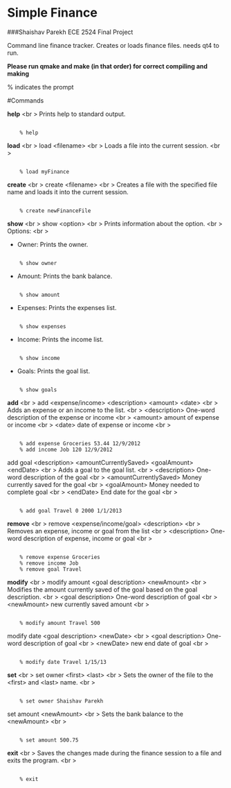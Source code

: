 Simple Finance
==============
###Shaishav Parekh ECE 2524 Final Project

Command line finance tracker. Creates or loads finance files.
needs qt4 to run.

**Please run qmake and make (in that order) for correct compiling and making**

% indicates the prompt

#Commands

**help**  <br \>
Prints help to standard output. 
<pre><code>
	% help
</code></pre>

**load**  <br \>
load \<filename>  <br \>
Loads a file into the current session.  <br \>
<pre><code>
	% load myFinance
</code></pre>

**create**  <br \>
create \<filename>  <br \>
Creates a file with the specified file name and loads it into the current session.
<pre><code>
	% create newFinanceFile
</code></pre>

**show**  <br \>
show \<option>  <br \>
Prints information about the option.  <br \>
Options: <br \>

- Owner: Prints the owner.
<pre><code>
	% show owner
</code></pre>
- Amount: Prints the bank balance. 
<pre><code>
	% show amount
</code></pre>
- Expenses: Prints the expenses list.
<pre><code>
	% show expenses
</code></pre>
- Income: Prints the income list.
<pre><code>
	% show income
</code></pre>
- Goals: Prints the goal list.
<pre><code>
	% show goals
</code></pre>

**add**  <br \>
add \<expense/income> \<description> \<amount> \<date>  <br \>
Adds an expense or an income to the list.  <br \>
\<description> One-word description of the expense or income  <br \>
\<amount> amount of expense or income  <br \>
\<date> date of expense or income  <br \>
<pre><code>
	% add expense Groceries 53.44 12/9/2012
	% add income Job 120 12/9/2012
</code></pre>

add goal \<description> \<amountCurrentlySaved> \<goalAmount> \<endDate>  <br \>
Adds a goal to the goal list.  <br \>
\<description> One-word description of the goal  <br \>
\<amountCurrentlySaved> Money currently saved for the goal  <br \>
\<goalAmount> Money needed to complete goal  <br \>
\<endDate> End date for the goal  <br \>
<pre><code>
	% add goal Travel 0 2000 1/1/2013
</code></pre>

**remove**  <br \>
remove \<expense/income/goal> \<description>  <br \>
Removes an expense, income or goal from the list  <br \>
\<description> One-word description of expense, income or goal  <br \>
<pre><code>
	% remove expense Groceries
	% remove income Job
	% remove goal Travel
</code></pre>

**modify**  <br \>
modify amount \<goal description> \<newAmount>  <br \>
Modifies the amount currently saved of the goal based on the goal description.  <br \>
\<goal description> One-word description of goal  <br \>
\<newAmount> new currently saved amount  <br \>
<pre><code>
	% modify amount Travel 500
</code></pre>

modify date \<goal description> \<newDate>  <br \>
\<goal description> One-word description of goal  <br \>
\<newDate> new end date of goal  <br \>
<pre><code>
	% modify date Travel 1/15/13
</code></pre>

**set**  <br \>
set owner \<first> \<last>  <br \>
Sets the owner of the file to the \<first> and \<last> name.  <br \>
<pre><code>
	% set owner Shaishav Parekh 
</code></pre>

set amount \<newAmount>  <br \>
Sets the bank balance to the \<newAmount>  <br \>
<pre><code>
	% set amount 500.75
</code></pre>

**exit**  <br \>
Saves the changes made during the finance session to a file and exits the program.  <br \>
<pre><code>
	% exit
</code></pre>